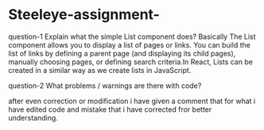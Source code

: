 # Steeleye-assignment-
question-1 
Explain what the simple List component does?
Basically The List component allows you to display a list of pages or links. You can build the list of links by defining a parent page (and displaying its child pages), manually choosing pages, or defining search criteria.In React, Lists can be created in a similar way as we create lists in JavaScript.

question-2
What problems / warnings are there with code?

after even correction or modification i have given a comment that for what i have edited code and mistake that i have corrected fror better understanding.


